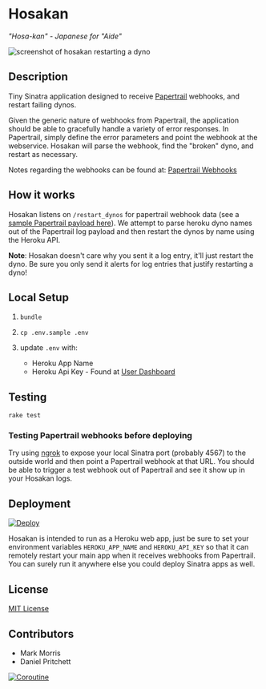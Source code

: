 # Hosakan

_"Hosa-kan" - Japanese for "Aide"_

![screenshot of hosakan restarting a dyno](http://i.imgur.com/l8PVPxq.png)

## Description

Tiny Sinatra application designed to receive [Papertrail](http://papertrailapp.com/ "Papertrail") webhooks, and restart failing dynos.

Given the generic nature of webhooks from Papertrail, the application should be able to gracefully handle a variety of error responses. In Papertrail, simply define the error parameters and point the webhook at the webservice. Hosakan will parse the webhook, find the "broken" dyno, and restart as necessary.

Notes regarding the webhooks can be found at: [Papertrail Webhooks](http://help.papertrailapp.com/kb/how-it-works/web-hooks/ "Webhooks")

## How it works
Hosakan listens on `/restart_dynos` for papertrail webhook data (see a [sample Papertrail payload here](sample_payload.rb)).  We attempt to parse heroku dyno names out of the Papertrail log payload and then restart the dynos by name using the Heroku API.

__Note__:  Hosakan doesn't care why you sent it a log entry, it'll just restart the dyno.  Be sure you only send it alerts for log entries that justify restarting a dyno!

## Local Setup
1. `bundle`

2. `cp .env.sample .env`

3. update `.env` with:
	* Heroku App Name
	* Heroku Api Key - Found at [User Dashboard](https://dashboard.heroku.com/account)


## Testing
`rake test`

### Testing Papertrail webhooks before deploying
Try using [ngrok](https://ngrok.com/) to expose your local Sinatra port (probably 4567) to the outside world and then point a Papertrail webhook at that URL.  You should be able to trigger a test webhook out of Papertrail and see it show up in your Hosakan logs.

## Deployment
[![Deploy](https://www.herokucdn.com/deploy/button.svg)](https://heroku.com/deploy)

Hosakan is intended to run as a Heroku web app, just be sure to set your environment variables `HEROKU_APP_NAME` and `HEROKU_API_KEY` so that it can remotely restart your main app when it receives webhooks from Papertrail.  You can surely run it anywhere else you could deploy Sinatra apps as well.

## License
[MIT License](LICENSE.md)

## Contributors
* Mark Morris
* Daniel Pritchett

[![Coroutine](https://avatars3.githubusercontent.com/u/93263?s=140)](http://coroutine.com)
